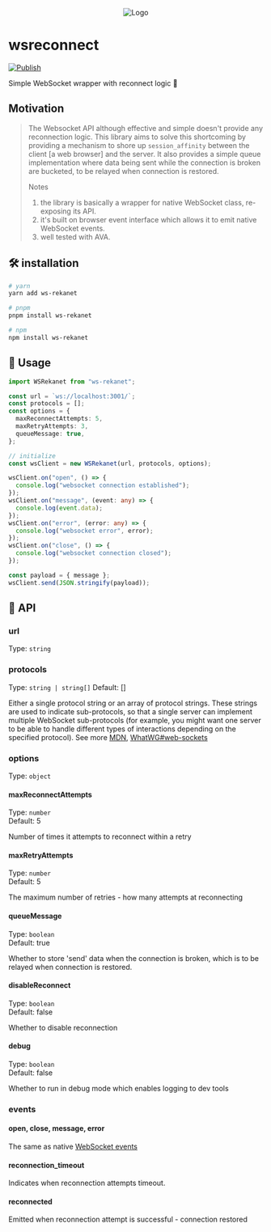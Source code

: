 <p align="center">
  <img src="https://user-images.githubusercontent.com/20521315/183274641-c1512f84-d7aa-4942-913f-e8329edef00a.gif" alt="Logo" />
</p>

# wsreconnect

[![Publish](https://github.com/nwaughachukwuma/ws-rekanet/actions/workflows/publish.yml/badge.svg)](https://github.com/nwaughachukwuma/ws-rekanet/actions/workflows/publish.yml)

Simple WebSocket wrapper with reconnect logic 💫

## Motivation

> The Websocket API although effective and simple doesn't provide any reconnection logic. This library aims to solve this shortcoming by providing a mechanism to shore up `session_affinity` between the client [a web browser] and the server. It also provides a simple queue implementation where data being sent while the connection is broken are bucketed, to be relayed when connection is restored.
>
> Notes
>
> 1. the library is basically a wrapper for native WebSocket class, re-exposing its API.
> 2. it's built on browser event interface which allows it to emit native WebSocket events.
> 3. well tested with AVA.

## 🛠 installation

```bash
# yarn
yarn add ws-rekanet

# pnpm
pnpm install ws-rekanet

# npm
npm install ws-rekanet
```

## 🔱 Usage

```ts
import WSRekanet from "ws-rekanet";

const url = `ws://localhost:3001/`;
const protocols = [];
const options = {
  maxReconnectAttempts: 5,
  maxRetryAttempts: 3,
  queueMessage: true,
};

// initialize
const wsClient = new WSRekanet(url, protocols, options);

wsClient.on("open", () => {
  console.log("websocket connection established");
});
wsClient.on("message", (event: any) => {
  console.log(event.data);
});
wsClient.on("error", (error: any) => {
  console.log("websocket error", error);
});
wsClient.on("close", () => {
  console.log("websocket connection closed");
});

const payload = { message };
wsClient.send(JSON.stringify(payload));
```

## 🎯 API

### url

Type: `string`

### protocols

Type: `string | string[]`
Default: []

Either a single protocol string or an array of protocol strings. These strings are used to indicate sub-protocols, so that a single server can implement multiple WebSocket sub-protocols (for example, you might want one server to be able to handle different types of interactions depending on the specified protocol). See more [MDN](https://developer.mozilla.org/en-US/docs/Web/API/WebSocket/WebSocket), [WhatWG#web-sockets](https://html.spec.whatwg.org/multipage/web-sockets.html#websocket)

### options

Type: `object`

#### maxReconnectAttempts

Type: `number`\
Default: 5

Number of times it attempts to reconnect within a retry

#### maxRetryAttempts

Type: `number`\
Default: 5

The maximum number of retries - how many attempts at reconnecting

#### queueMessage

Type: `boolean`\
Default: true

Whether to store 'send' data when the connection is broken, which is to be relayed when connection is restored.

#### disableReconnect

Type: `boolean`\
Default: false

Whether to disable reconnection

#### debug

Type: `boolean`\
Default: false

Whether to run in debug mode which enables logging to dev tools

### events

#### open, close, message, error

The same as native [WebSocket events](https://html.spec.whatwg.org/multipage/web-sockets.html#websocket)

#### reconnection_timeout

Indicates when reconnection attempts timeout.

#### reconnected

Emitted when reconnection attempt is successful - connection restored
